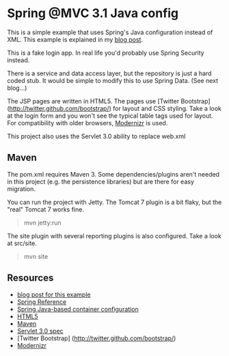 Spring @MVC 3.1 Java config
================================

This is a simple example that uses Spring's Java configuration instead of XML.
This example is explained in my [blog post](http://rockhoppertech.com/blog/spring-mvc-configuration-without-xml).

This is a fake login app. In real life you'd probably use Spring Security instead.

There is a service and data access layer, but the repository is just a hard coded stub. It would be 
simple to modify this to use Spring Data. (See next blog...)

The JSP pages are written in HTML5. The pages use [Twitter Bootstrap] (http://twitter.github.com/bootstrap/)
for layout and CSS styling. Take a look at the login form and you won't see the typical table tags
used for layout. For compatibility with older browsers, [Modernizr](http://modernizr.com/) is used.

This project also uses the Servlet 3.0 ability to replace web.xml

Maven
------
The pom.xml requires Maven 3. Some dependencies/plugins aren't needed in this project (e.g. the persistence libraries) but are
there for easy migration.

You can run the project with Jetty. The Tomcat 7 plugin is a bit flaky, but the "real" Tomcat 7 works fine.

>	mvn jetty:run

The site plugin with several reporting plugins is also configured. Take a look at src/site.

>   mvn site


Resources
----------
- [blog post for this example](http://rockhoppertech.com/blog/spring-mvc-configuration-without-xml)
- [Spring Reference](http://static.springsource.org/spring/docs/current/spring-framework-reference/html)
- [Spring Java-based container configuration](http://static.springsource.org/spring/docs/current/spring-framework-reference/html/beans.html#beans-java)
- [HTML5](http://www.w3.org/TR/html5/)
- [Maven](http://maven.apache.org)
- [Servlet 3.0 spec](http://jcp.org/en/jsr/detail?id=315)
- [Twitter Bootstrap] (http://twitter.github.com/bootstrap/)
- [Modernizr](http://modernizr.com/)


